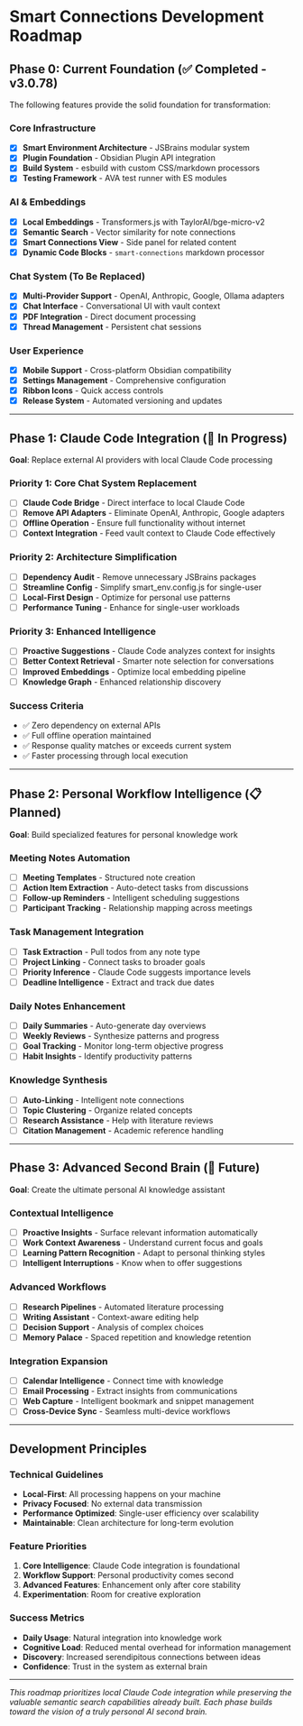 # Smart Connections Development Roadmap

## Phase 0: Current Foundation (✅ Completed - v3.0.78)

The following features provide the solid foundation for transformation:

### Core Infrastructure
- [x] **Smart Environment Architecture** - JSBrains modular system
- [x] **Plugin Foundation** - Obsidian Plugin API integration
- [x] **Build System** - esbuild with custom CSS/markdown processors
- [x] **Testing Framework** - AVA test runner with ES modules

### AI & Embeddings
- [x] **Local Embeddings** - Transformers.js with TaylorAI/bge-micro-v2
- [x] **Semantic Search** - Vector similarity for note connections  
- [x] **Smart Connections View** - Side panel for related content
- [x] **Dynamic Code Blocks** - `smart-connections` markdown processor

### Chat System (To Be Replaced)
- [x] **Multi-Provider Support** - OpenAI, Anthropic, Google, Ollama adapters
- [x] **Chat Interface** - Conversational UI with vault context
- [x] **PDF Integration** - Direct document processing
- [x] **Thread Management** - Persistent chat sessions

### User Experience
- [x] **Mobile Support** - Cross-platform Obsidian compatibility
- [x] **Settings Management** - Comprehensive configuration
- [x] **Ribbon Icons** - Quick access controls
- [x] **Release System** - Automated versioning and updates

---

## Phase 1: Claude Code Integration (🚧 In Progress)

**Goal**: Replace external AI providers with local Claude Code processing

### Priority 1: Core Chat System Replacement
- [ ] **Claude Code Bridge** - Direct interface to local Claude Code
- [ ] **Remove API Adapters** - Eliminate OpenAI, Anthropic, Google adapters
- [ ] **Offline Operation** - Ensure full functionality without internet
- [ ] **Context Integration** - Feed vault context to Claude Code effectively

### Priority 2: Architecture Simplification  
- [ ] **Dependency Audit** - Remove unnecessary JSBrains packages
- [ ] **Streamline Config** - Simplify smart_env.config.js for single-user
- [ ] **Local-First Design** - Optimize for personal use patterns
- [ ] **Performance Tuning** - Enhance for single-user workloads

### Priority 3: Enhanced Intelligence
- [ ] **Proactive Suggestions** - Claude Code analyzes context for insights
- [ ] **Better Context Retrieval** - Smarter note selection for conversations  
- [ ] **Improved Embeddings** - Optimize local embedding pipeline
- [ ] **Knowledge Graph** - Enhanced relationship discovery

### Success Criteria
- ✅ Zero dependency on external APIs
- ✅ Full offline operation maintained
- ✅ Response quality matches or exceeds current system
- ✅ Faster processing through local execution

---

## Phase 2: Personal Workflow Intelligence (📋 Planned)

**Goal**: Build specialized features for personal knowledge work

### Meeting Notes Automation
- [ ] **Meeting Templates** - Structured note creation
- [ ] **Action Item Extraction** - Auto-detect tasks from discussions
- [ ] **Follow-up Reminders** - Intelligent scheduling suggestions
- [ ] **Participant Tracking** - Relationship mapping across meetings

### Task Management Integration
- [ ] **Task Extraction** - Pull todos from any note type
- [ ] **Project Linking** - Connect tasks to broader goals
- [ ] **Priority Inference** - Claude Code suggests importance levels
- [ ] **Deadline Intelligence** - Extract and track due dates

### Daily Notes Enhancement
- [ ] **Daily Summaries** - Auto-generate day overviews
- [ ] **Weekly Reviews** - Synthesize patterns and progress
- [ ] **Goal Tracking** - Monitor long-term objective progress
- [ ] **Habit Insights** - Identify productivity patterns

### Knowledge Synthesis
- [ ] **Auto-Linking** - Intelligent note connections
- [ ] **Topic Clustering** - Organize related concepts
- [ ] **Research Assistance** - Help with literature reviews
- [ ] **Citation Management** - Academic reference handling

---

## Phase 3: Advanced Second Brain (🚀 Future)

**Goal**: Create the ultimate personal AI knowledge assistant

### Contextual Intelligence
- [ ] **Proactive Insights** - Surface relevant information automatically
- [ ] **Work Context Awareness** - Understand current focus and goals
- [ ] **Learning Pattern Recognition** - Adapt to personal thinking styles
- [ ] **Intelligent Interruptions** - Know when to offer suggestions

### Advanced Workflows
- [ ] **Research Pipelines** - Automated literature processing
- [ ] **Writing Assistant** - Context-aware editing help
- [ ] **Decision Support** - Analysis of complex choices
- [ ] **Memory Palace** - Spaced repetition and knowledge retention

### Integration Expansion
- [ ] **Calendar Intelligence** - Connect time with knowledge
- [ ] **Email Processing** - Extract insights from communications
- [ ] **Web Capture** - Intelligent bookmark and snippet management
- [ ] **Cross-Device Sync** - Seamless multi-device workflows

---

## Development Principles

### Technical Guidelines
- **Local-First**: All processing happens on your machine
- **Privacy Focused**: No external data transmission
- **Performance Optimized**: Single-user efficiency over scalability
- **Maintainable**: Clean architecture for long-term evolution

### Feature Priorities
1. **Core Intelligence**: Claude Code integration is foundational
2. **Workflow Support**: Personal productivity comes second
3. **Advanced Features**: Enhancement only after core stability
4. **Experimentation**: Room for creative exploration

### Success Metrics
- **Daily Usage**: Natural integration into knowledge work
- **Cognitive Load**: Reduced mental overhead for information management
- **Discovery**: Increased serendipitous connections between ideas
- **Confidence**: Trust in the system as external brain

---

*This roadmap prioritizes local Claude Code integration while preserving the valuable semantic search capabilities already built. Each phase builds toward the vision of a truly personal AI second brain.*